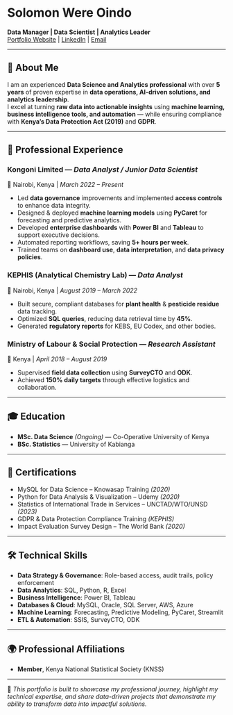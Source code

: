 # Solomon Were Oindo

**Data Manager | Data Scientist | Analytics Leader**  
[Portfolio Website](https://solomonwereoindo.github.io) | [LinkedIn](#) | [Email](mailto:youremail@example.com)

---

## 👋 About Me

I am an experienced **Data Science and Analytics professional** with over **5 years** of proven expertise in **data operations, AI-driven solutions, and analytics leadership**.  
I excel at turning **raw data into actionable insights** using **machine learning, business intelligence tools, and automation** — while ensuring compliance with **Kenya’s Data Protection Act (2019)** and **GDPR**.

---

## 💼 Professional Experience

### **Kongoni Limited** — *Data Analyst / Junior Data Scientist*  
📍 Nairobi, Kenya | *March 2022 – Present*  
- Led **data governance** improvements and implemented **access controls** to enhance data integrity.  
- Designed & deployed **machine learning models** using **PyCaret** for forecasting and predictive analytics.  
- Developed **enterprise dashboards** with **Power BI** and **Tableau** to support executive decisions.  
- Automated reporting workflows, saving **5+ hours per week**.  
- Trained teams on **dashboard use**, **data interpretation**, and **data privacy policies**.

### **KEPHIS (Analytical Chemistry Lab)** — *Data Analyst*  
📍 Nairobi, Kenya | *August 2019 – March 2022*  
- Built secure, compliant databases for **plant health** & **pesticide residue** data tracking.  
- Optimized **SQL queries**, reducing data retrieval time by **45%**.  
- Generated **regulatory reports** for KEBS, EU Codex, and other bodies.

### **Ministry of Labour & Social Protection** — *Research Assistant*  
📍 Kenya | *April 2018 – August 2019*  
- Supervised **field data collection** using **SurveyCTO** and **ODK**.  
- Achieved **150% daily targets** through effective logistics and collaboration.

---

## 🎓 Education

- **MSc. Data Science** *(Ongoing)* — Co-Operative University of Kenya  
- **BSc. Statistics** — University of Kabianga  

---

## 📜 Certifications

- MySQL for Data Science – Knowasap Training *(2020)*  
- Python for Data Analysis & Visualization – Udemy *(2020)*  
- Statistics of International Trade in Services – UNCTAD/WTO/UNSD *(2023)*  
- GDPR & Data Protection Compliance Training *(KEPHIS)*  
- Impact Evaluation Survey Design – The World Bank *(2020)*  

---

## 🛠 Technical Skills

- **Data Strategy & Governance**: Role-based access, audit trails, policy enforcement  
- **Data Analytics**: SQL, Python, R, Excel  
- **Business Intelligence**: Power BI, Tableau  
- **Databases & Cloud**: MySQL, Oracle, SQL Server, AWS, Azure  
- **Machine Learning**: Forecasting, Predictive Modeling, PyCaret, Streamlit  
- **ETL & Automation**: SSIS, SurveyCTO, ODK  

---

## 🌍 Professional Affiliations

- **Member**, Kenya National Statistical Society (KNSS)  

---

📌 *This portfolio is built to showcase my professional journey, highlight my technical expertise, and share data-driven projects that demonstrate my ability to transform data into impactful solutions.*
